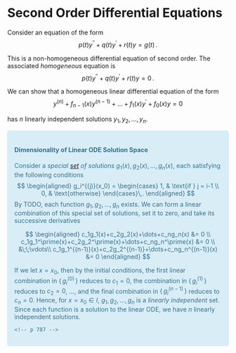 # Second Order Differential Equations
Consider an equation of the form
$$
    p(t)y^{\prime\prime}+q(t)y^\prime+r(t)y=g(t)\,.
$$

This is a non-homogeneous differential equation of second order. The associated _homogeneous_ equation is 
$$
    p(t)y^{\prime\prime}+q(t)y^\prime+r(t)y = 0 \,.
$$

We can show that a homogeneous linear differential equation of the form 
$$
    y^{(n)}+f_{n-1}(x)y^{(n-1)}+\dots + f_1(x)y^\prime + f_0(x)y = 0
$$

has $n$ linearly independent solutions $y_1,\,y_2,\,\dots,\,y_n$.


<div style="padding:15px;margin-bottom:20px;border:1px solid transparent;border-radius:4px;color:#31708f;background-color:#d9edf7;border-color:#bce8f1;">

#### Dimensionality of Linear ODE Solution Space
Consider a _special [set](set.md) of solutions_ $g_1(x),\,g_2(x),\,\dots,\,g_n(x)$, each satisfying the following conditions
$$
\begin{aligned}
    g_i^{(j)}(x_0) = \begin{cases}
                        1, & \text{if } j = i-1 \\
                        0,               & \text{otherwise}
                    \end{cases}\,.
\end{aligned}
$$
By TODO, each function $g_1,\,g_2,\,\dots,\,g_n$ exists. We can form a linear combination of this special set of solutions, set it to zero, and take its successive derivatives
    
<!-- todo move from g_1 -> g_n to g_0 -> g_{n-1} -->
    
$$
\begin{aligned}
c_1g_1(x)+c_2g_2(x)+\dots+c_ng_n(x) &= 0 \\
c_1g_1^\prime(x)+c_2g_2^\prime(x)+\dots+c_ng_n^\prime(x) &= 0 \\
&\;\;\vdots\\
c_1g_1^{(n-1)}(x)+c_2g_2^{(n-1)}+\dots+c_ng_n^{(n-1)}(x) &= 0 
\end{aligned}
$$

If we let $x=x_0$, then by the initial conditions, the first linear combination in $\{\,g_i^{(0)}\,\}$ reduces to $c_1=0$, the combination in $\{\,g_i^{(1)}\,\}$ reduces to $c_2=0$, $\dots$, and the final combination in $\{\,g_i^{(n-1)}\,\}$ reduces to $c_n=0$. Hence, for $x=x_0\in I$, $g_1,\,g_2,\,\dots,\,g_n$ is a _linearly independent_ set. Since each function is a solution to the linear ODE, we have $n$ linearly independent solutions.
    
    <!-- p 787 -->
</div>